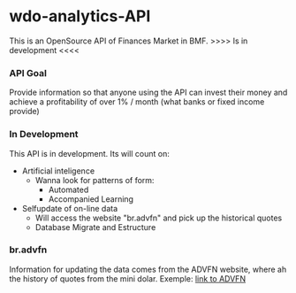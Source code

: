 # wdo-analytics-API
This is an OpenSource API of Finances Market in BMF. >>>> Is in development &lt;&lt;&lt;&lt;

### API Goal
Provide information so that anyone using the API can invest their money and achieve a profitability of over 1% / month (what banks or fixed income provide)

### In Development
This API is in development. Its will count on:
- Artificial inteligence
	- Wanna look for patterns of form:
		- Automated
		- Accompanied Learning
- Selfupdate of on-line data
	- Will access the website "br.advfn" and pick up the historical quotes
	- Database Migrate and Estructure


### br.advfn

Information for updating the data comes from the ADVFN website, where ah the history of quotes from the mini dolar. Exemple: [link to ADVFN](https://br.advfn.com/bolsa-de-valores/bmf/WDOX18/historico)